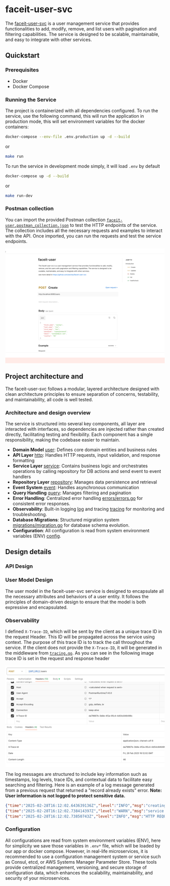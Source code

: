 # faceit-user-svc

The [faceit-user-svc](https://github.com/zechao/faceit-user-svc) is a user management service that provides functionalities to add, modify, remove, and list users with pagination and filtering capabilities. The service is designed to be scalable, maintainable, and easy to integrate with other services.

## Quickstart
### Prerequisites

- Docker
- Docker Compose

### Running the Service
The project is containerized with all dependencies configured. 
To run the service, use the following command, this will run the application in production mode, this will set environment variables for the docker containers:

```sh
docker-compose --env-file .env.production up -d --build
```
or

```sh
make run
```

To run the service in development mode simply, it will load `.env` by default
```sh
docker-compose up -d --build
```
or

```sh
make run-dev
```
### Postman collection

You can import the provided Postman collection [`faceit-user.postman_collection.json`](faceit-user.postman_collection.json) to test the HTTP endpoints of the service. The collection includes all the necessary requests and examples to interact with the API. Once imported, you can run the requests and test the service endpoints.
  <p align="center">
  <img src="images/postman.png" align="center" alt="drawing" width="600"/>
  <p/>



## Project architecture and
The faceit-user-svc follows a modular, layered architecture designed with clean architecture principles to ensure separation of concerns, testability, and maintainability, all code is well tested.


### Architecture and design overview
The service is structured into several key components, all layer are interacted with interfaces, so dependencies are injected rather than created directly, facilitating testing and flexibility. Each component has a single responsibility, making the codebase easier to maintain.
- **Domain Model** [user](user/): Defines core domain entities and business rules
- **API Layer** [http](http/): Handles HTTP requests, input validation, and response formatting
- **Service Layer**  [service](service/): Contains business logic and orchestrates operations by calling repository for DB actions and send event to event handlers
- **Repository Layer** [repository](postgres): Manages data persistence and retrieval
- **Event System** [event](event/): Handles asynchronous communication
- **Query Handling** [query](query/): Manages filtering and pagination
- **Error Handling**: Centralized error handling [errors/errors.go](errors/errors.go) for consistent error responses.
- **Observability**: Built-in logging [log](log/) and tracing [tracing](tracing/) for monitoring and troubleshooting.
- **Database Migrations**: Structured migration system [migrations/migration.go](migrations/migration.go) for database schema evolution.
- **Configuration**: All configuration is read from system environment variables (ENV) [config](config/config.go). 


## Design details

### API Design
### User Model Design

The user model in the faceit-user-svc service is designed to encapsulate all the necessary attributes and behaviors of a user entity. It follows the principles of domain-driven design to ensure that the model is both expressive and encapsulated.




### Observability
I defined `X-Trace-ID`, which will be sent by the client as a unique trace ID in the request Header. This ID will be propagated across the service using context. The purpose of this trace ID is to track the call throughout the service. If the client does not provide the `X-Trace-ID`, it will be generated in the middleware from [`tracing.go`](tracing/tracing.go). As you can see in the following image trace ID is set in the request and response header  
  <p align="center">
  <img src="images/tracing.png" align="center" alt="drawing" width="600"/>
  <p/>
  
The log messages are structured to include key information such as timestamps, log levels, trace IDs, and contextual data to facilitate easy searching and filtering. Here is an example of a log message generated from a previous request that returned a "record already exists" error. **Note: User information is not logged to protect sensitive data.**

```json
{"time":"2025-02-28T16:12:02.643639136Z","level":"INFO","msg":"creating new user","user_id":"d297d011-84bc-4a01-a4b0-2b1e412c59e2","trace_id":"da79667b-3b8e-4f2a-95c4-4d54c846499c"}
{"time":"2025-02-28T16:12:02.738414397Z","level":"WARN","msg":"service error","error":"record already exists","trace_id":"da79667b-3b8e-4f2a-95c4-4d54c846499c"}
{"time":"2025-02-28T16:12:02.73850743Z","level":"INFO","msg":"HTTP REQUEST","status_code":409,"duration":96939071,"client_ip":"192.168.65.1","method":"POST","path":"/users","raw":"","response_size":46,"trace_id":"da79667b-3b8e-4f2a-95c4-4d54c846499c"}
```

### Configuration
 All configurations are read from system environment variables (ENV), here for simplicity we save those variables in `.env*` file, which will be loaded by our app or docker compose.
 However, in real-life microservices, it is recommended to use a configuration management system or service such as Consul, etcd, or AWS Systems Manager Parameter Store. These tools provide centralized management, versioning, and secure storage of configuration data, which enhances the scalability, maintainability, and security of your microservices.
